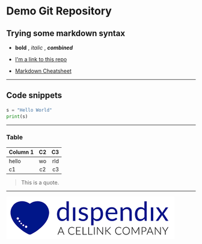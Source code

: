 # Demo Git Repository

## Trying some markdown syntax

* **bold** , *italic* , ***combined***

* [I'm a link to this repo](https://github.com/christopherhommDX/hello-world-repo "Demo Repo")

* [Markdown Cheatsheet](https://github.com/adam-p/markdown-here/wiki/Markdown-Cheatsheet "Click to get to a Markdown-Cheatsheet for more details.")

----

## Code snippets

``` python
s = "Hello World"
print(s)
```
----

### Table

| Column 1 | C2 | C3 |
|----------|:--:|---:|
| hello    |wo  | rld|
c1 | c2 |  c3

> This is a quote.

----

![alt text](dispendix_logo.png)
